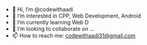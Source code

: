 - 👋 Hi, I’m @codewithaadi
- 👀 I’m interested in CPP, Web Development, Android
- 🌱 I’m currently learning Web D
- 💞️ I’m looking to collaborate on ...
- 📫 How to reach me: codewithaadi31@gmail.com

<!---
codewithaadi/codewithaadi is a ✨ special ✨ repository because its `README.md` (this file) appears on your GitHub profile.
You can click the Preview link to take a look at your changes.
--->
